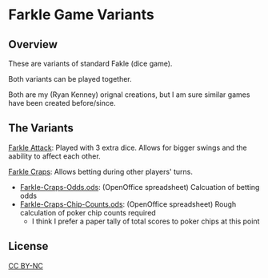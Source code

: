 Farkle Game Variants
================

Overview
----------------

These are variants of standard Fakle (dice game).

Both variants can be played together.

Both are my (Ryan Kenney) orignal creations,
but I am sure similar games have been created before/since.


The Variants
----------------

[Farkle Attack](docs/Farkle-Attack.md): Played with 3 extra dice. Allows for bigger swings and the aability to affect each other.

[Farkle Craps](docs/Farkle-Craps.md): Allows betting during other players' turns.

* [Farkle-Craps-Odds.ods](docs/Farkle-Craps-Odds.ods): (OpenOffice spreadsheet) Calcuation of betting odds
* [Farkle-Craps-Chip-Counts.ods](docs/Farkle-Craps-Chip-Counts.ods): (OpenOffice spreadsheet) Rough calculation of poker chip counts required
    * I think I prefer a paper tally of total scores to poker chips at this point


License
----------------

[CC BY-NC](LICENSE)
